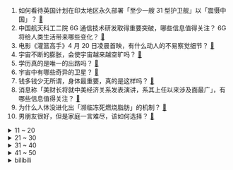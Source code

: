 1. 如何看待英国计划在印太地区永久部署「至少一艘 31 型护卫舰」以「震慑中国」？ [:link:](https://www.zhihu.com/question/596482831)
2. 中国航天科工二院 6G 通信技术研发取得重要突破，哪些信息值得关注？ 6G 将给人类生活带来哪些变化？ [:link:](https://www.zhihu.com/question/596537940)
3. 电影《灌篮高手》4 月 20 日凌晨首映，有什么动人的不易察觉细节？ [:link:](https://www.zhihu.com/question/596633834)
4. 宇宙不断的膨胀，会使宇宙越来越空旷吗？ [:link:](https://www.zhihu.com/question/584688170)
5. 学历真的是唯一的出路吗？ [:link:](https://www.zhihu.com/question/596225259)
6. 宇宙中有哪些奇异的卫星？ [:link:](https://www.zhihu.com/question/595585778)
7. 钱多钱少无所谓，身体最重要，真的是这样吗？ [:link:](https://www.zhihu.com/question/595425019)
8. 消息称「美财长将就中美经济关系发表演讲，系其上任以来涉及面最广」，有哪些信息值得关注？ [:link:](https://www.zhihu.com/question/596498587)
9. 为什么人体没进化出「濒临冻死燃烧脂肪」的机制？ [:link:](https://www.zhihu.com/question/595923615)
10. 男朋友很好，但是家庭一言难尽，该如何选择？ [:link:](https://www.zhihu.com/question/595234221)
<details>
<summary>11 ~ 20</summary>

11. 如何看待香港港内银行体系结余跌破 500 亿港元？将带来哪些影响？ [:link:](https://www.zhihu.com/question/596507768)
12. 如何评价作家刘亮程？ [:link:](https://www.zhihu.com/question/22666644)
13. 现在选择读博还是一个好出路么？ [:link:](https://www.zhihu.com/question/595933177)
14. 你觉得学习是唯一的出路吗? [:link:](https://www.zhihu.com/question/596587042)
15. 预算不多，有什么又特别又实用而且「老少皆宜」的礼物？ [:link:](https://www.zhihu.com/question/596553521)
16. 为什么现在的孩子普遍心理太脆弱，只能听表扬，禁不起一点批评，话说重一点就要崩溃？ [:link:](https://www.zhihu.com/question/589677533)
17. 印度曾提出「人口控制计划」，为何失败了？人口不断膨胀的印度是否进入了「越穷越生、越生越穷」的死循环？ [:link:](https://www.zhihu.com/question/595644332)
18. 小家电真的可以提升精致度和幸福感吗？ [:link:](https://www.zhihu.com/question/596552534)
19. 特斯拉缺席 2023 上海车展，负责人称特斯拉不把自己归类为车企，如何看待此事？ [:link:](https://www.zhihu.com/question/596290887)
20. 如何能控制消费欲望，做到极简主义？ [:link:](https://www.zhihu.com/question/596254113)
</details>
<details>
<summary>21 ~ 30</summary>

21. 北京长峰医院火灾致 29 人死亡，家属尚未收到院方通知，现场系实习工作人员对接，哪些信息值得关注？ [:link:](https://www.zhihu.com/question/596419431)
22. 如何快速有效地学习日语五十音？ [:link:](https://www.zhihu.com/question/20318161)
23. 国家统计局表示当前中国经济没有出现通缩，下阶段也不会出现通缩，哪些信息值得关注？ [:link:](https://www.zhihu.com/question/596279380)
24. 北京长峰医院院长王某玲等12人涉嫌重大责任事故罪被刑拘，这一罪名如何判定？后续会如何处置？ [:link:](https://www.zhihu.com/question/596491104)
25. 如果《长月烬明》中澹台烬没有喜欢上穿越来的黎苏苏会怎么样？ [:link:](https://www.zhihu.com/question/594444741)
26. 长大了后，你明白了哪些东西？ [:link:](https://www.zhihu.com/question/582962900)
27. 有没有成功实现「家务自由」的朋友能分享一下诀窍？ [:link:](https://www.zhihu.com/question/596550912)
28. 有哪些关于写作的书籍值得推荐？ [:link:](https://www.zhihu.com/question/20291124)
29. 自己做饭，在家如何快速吃上一口热饭？ [:link:](https://www.zhihu.com/question/596549101)
30. 4 月 19 日沪指跌 0.68%，AI 概念股冲高回落，旅游股尾盘逆势大涨，如何看待今日行情？ [:link:](https://www.zhihu.com/question/596463934)
</details>
<details>
<summary>31 ~ 40</summary>

31. 尹锡悦称可能向乌提供军援，媒体评价「首次改变向乌供武立场」，如何看待这一转变？ [:link:](https://www.zhihu.com/question/596530043)
32. 有哪些不贵的小东西，意外地极大提升了生活的幸福感？ [:link:](https://www.zhihu.com/question/596536932)
33. 好朋友在背后说你的坏话，后来和你道歉，你会原谅吗？ [:link:](https://www.zhihu.com/question/596005449)
34. 想要入坑小说行业，请问需要准备什么吗或需要注意什么吗？ [:link:](https://www.zhihu.com/question/595473888)
35. 男生面试用什么样的香水能给人留下好印象？ [:link:](https://www.zhihu.com/question/589759377)
36. 如何评价《灌篮高手》新剧场版《 THE FIRST SLAM DUNK》？ [:link:](https://www.zhihu.com/question/570231492)
37. 丈夫拒绝为无收入妻子支付医疗费，婚姻中的女性需要保持经济独立吗？ [:link:](https://www.zhihu.com/question/596332434)
38. 每当迷茫的时候，应该怎么做？ [:link:](https://www.zhihu.com/question/596056068)
39. 近十年全球是否有重大的科学创新？是否进入的科研的缓慢期？ [:link:](https://www.zhihu.com/question/596185462)
40. 有没有喜欢大熊猫的朋友，可以一人说一个大熊猫的冷科普吗？ [:link:](https://www.zhihu.com/question/596312141)
</details>
<details>
<summary>41 ~ 50</summary>

41. 如何看待《原神》草神传说任务二后续草神向旅行者道歉？ [:link:](https://www.zhihu.com/question/595537001)
42. 从古到今描写城市的诗词，有哪些最能代表一座城市？ [:link:](https://www.zhihu.com/question/596506005)
43. 自来水烧开比较涩是为什么？家庭用水如何保证水质？ [:link:](https://www.zhihu.com/question/596544553)
44. 内向真的有错吗，一定要改变它吗? [:link:](https://www.zhihu.com/question/595433125)
45. 22-23 赛季欧冠AC米兰客场 1:1 那不勒斯 ，总分 2:1 晋级半决赛，如何评价这场比赛？ [:link:](https://www.zhihu.com/question/596426138)
46. 教育部公布 21 种本科新增专业，未来机器人、乡村治理等在列，对未来就业趋势有何影响？哪些信息可关注？ [:link:](https://www.zhihu.com/question/596553744)
47. 如果你和你的猫咪互换身体 24 小时，你会如何安排这一天？ [:link:](https://www.zhihu.com/question/595576571)
48. 西周是不是对商朝文化进行了一次大清理？ [:link:](https://www.zhihu.com/question/593647720)
49. 如何评价《原神》3.6版本世界任务「善恶的赫瓦雷纳」？ [:link:](https://www.zhihu.com/question/595255108)
50. 如果考研再来一次，你会做出哪些改变？ [:link:](https://www.zhihu.com/question/594228903)
</details><details>
<summary>bilibili</summary>

1. 自制羊驼烤肠机 [:link:](//www.bilibili.com/video/BV16k4y1e7w3)
2. 用十多斤白银，打造了一个完整的苗族头饰 [:link:](//www.bilibili.com/video/BV16c411n75c)
3. 【乱飙】告诉老漠，我想吃鹅了 [:link:](//www.bilibili.com/video/BV1uM4y1y7UP)
4. 「三千娑世御咏歌-演绎版」：《原神》须弥2 OST宣传MV [:link:](//www.bilibili.com/video/BV1Xh4y1H72Q)
5. 河南许昌又一个宝藏城市！他们竟有一个品牌让商家们纷纷看齐！ [:link:](//www.bilibili.com/video/BV14k4y1a7ih)
6. 丢人丢外地去了 [:link:](//www.bilibili.com/video/BV1gT411p7ep)
7. 辣椒致死量！千万别在陕西吃辣子，一天3顿我怕你上瘾… [:link:](//www.bilibili.com/video/BV1pc411H7Wk)
8. 变 形 金 刚 忍 界 大 战 [:link:](//www.bilibili.com/video/BV1zk4y1e7YD)
9. 低价买车到高价陷阱，揭秘低价二手车交易骗局！ [:link:](//www.bilibili.com/video/BV1nc411H7DN)
10. 挑战150秒一个引体向上（原声版） [:link:](//www.bilibili.com/video/BV1GM411L7vM)
<details>
<summary>11 ~ 20</summary>

11. 零经费 自拍《三体2：黑暗森林》（自制动画）第01集 [:link:](//www.bilibili.com/video/BV1ss4y127gi)
12. 《崩坏：星穹铁道》星穹研习会01期——「走出家园」 [:link:](//www.bilibili.com/video/BV1as4y127qn)
13. 修女半夜逛酒吧？突破自身局限才能获得新生！ [:link:](//www.bilibili.com/video/BV1LP411S73t)
14. 【鱼肉肉】一只野生姬小满･֊･ [:link:](//www.bilibili.com/video/BV1Pm4y127vM)
15. 【原神】魈同人角色PV——⌈望舒逸话⌋ [:link:](//www.bilibili.com/video/BV1Nm4y1U7n5)
16. 叔叔阿姨们好啊 以后请多多关照啦~ [:link:](//www.bilibili.com/video/BV19a4y1A7bu)
17. 极限烧脑！谁在说谎？八位路人中谁是真的电竞选手？ [:link:](//www.bilibili.com/video/BV1Kh411E7MB)
18. 这是一道成本只需要4块的拌饭？ [:link:](//www.bilibili.com/video/BV1Jc411n7qj)
19. 友好又搞怪的生活小技巧 [:link:](//www.bilibili.com/video/BV1ov4y177Yj)
20. “当各省风景都有了BGM” [:link:](//www.bilibili.com/video/BV1pc411n7yp)
</details>
<details>
<summary>21 ~ 30</summary>

21. 放眼望去，全是瑕疵！吐槽《长空之王》【鉴定军事热门军事43.5】 [:link:](//www.bilibili.com/video/BV1uh411E7uF)
22. B站到底应该如何逆天改命？做了四年UP主的一些感想。 [:link:](//www.bilibili.com/video/BV1XN411w7ro)
23. 好爱算命 韩国人在奋斗和摆烂间选择了“玄学” [:link:](//www.bilibili.com/video/BV1UV4y1Z7Hg)
24. [原神HoYoFair动画短片] 誓使的万神殿：赛诺vs阿努比斯和埃及诸神！ [:link:](//www.bilibili.com/video/BV1aP411S7a2)
25. 孔 明 走 单 骑 [:link:](//www.bilibili.com/video/BV1do4y1872k)
26. 卡尔：“他们的技能，我都有！”【献给LOL和王者玩家的DOTA2教学】 [:link:](//www.bilibili.com/video/BV1U24y1F7wD)
27. 【崩坏学园2】新生篇完结曲——「起始之终」/ やなぎなぎ [:link:](//www.bilibili.com/video/BV1fT411W7V4)
28. 小伙没钱去淄博吃烧烤，在家自制，没想到竟超好吃 [:link:](//www.bilibili.com/video/BV1yc411n7Au)
29. 和好朋友的对象聊天有多尴尬 [:link:](//www.bilibili.com/video/BV1tL411v7tv)
30. 这也太不合理了吧 [:link:](//www.bilibili.com/video/BV1TV4y1f7S8)
</details>
<details>
<summary>31 ~ 40</summary>

31. 151度的酒真的可以喝吗？喝完全身火辣辣的！ [:link:](//www.bilibili.com/video/BV17V4y1f7Up)
32. 模仿一下不同国家剧中人如何吃饭？该说不说，国产剧真的有真实住了吧？ [:link:](//www.bilibili.com/video/BV1wo4y1j7uZ)
33. 球2前33分钟究竟埋藏了多少细节？《流浪地球2》全片解析02 [:link:](//www.bilibili.com/video/BV1Ls4y1A79e)
34. 花3000元用时3小时吃了21道菜是什么样的体验【凭啥这么贵ep58- La Scène Ronde 之舞 by 山蒙】 [:link:](//www.bilibili.com/video/BV17o4y1j74i)
35. 大爷：强的不是我，而是我的八十岁！ [:link:](//www.bilibili.com/video/BV1T24y1c7Cw)
36. 骑行两年多，我变成了涵洞仙人和野炊大师，骑行只是生活无关诗与远方！ [:link:](//www.bilibili.com/video/BV1Cs4y1P7RW)
37. 刘关张偷玉米事件正版大结局曝光，皇叔亲自售后 [:link:](//www.bilibili.com/video/BV1So4y187fz)
38. 被导演放弃的故事，疯狂动物城另类版本，很致郁！ [:link:](//www.bilibili.com/video/BV1MV4y1f7qN)
39. 快来看电影！ [:link:](//www.bilibili.com/video/BV1ao4y1h7Av)
40. 《只因你太美》BBOX+吉他 [:link:](//www.bilibili.com/video/BV1gs4y1A7Fs)
</details>
<details>
<summary>41 ~ 50</summary>

41. SEVENTEEN 10th Mini Album 'FML' Highlight Medley [:link:](//www.bilibili.com/video/BV1EL411v7rw)
42. 国外极端动保破坏熊猫外交，跟风者明知是谣言仍在传播 [:link:](//www.bilibili.com/video/BV1Us4y1w78w)
43. 后续来了家人们！！ [:link:](//www.bilibili.com/video/BV1Wg4y1M7YB)
44. 就你**叫Happy猫啊？ [:link:](//www.bilibili.com/video/BV1uV4y1o7EB)
45. 反猫德联盟重创猫德学院 [:link:](//www.bilibili.com/video/BV1FT411p79F)
46. 再见了儿子，爸爸妈妈去香港受苦了呜呜呜 [:link:](//www.bilibili.com/video/BV1AL411v79p)
47. 2023年TF家族《登陆计划》系列演唱会——蝴蝶效应【演唱会全程回顾】（下半场） [:link:](//www.bilibili.com/video/BV1qg4y1T7oY)
48. 去泼水节装备不能太好，会被人当BOSS打！ [:link:](//www.bilibili.com/video/BV1io4y187Yj)
49. 内存暗战：被国外巨头垄断卖高价的内存，为何一夜暴跌？ [:link:](//www.bilibili.com/video/BV1ga4y1K7ci)
50. 很久没拍变装了，拍一个吧 [:link:](//www.bilibili.com/video/BV1So4y1L7wB)
</details>
<details>
<summary>51 ~ 60</summary>

51. 【真人CF】武侠剧都不敢这么拍！机枪少女大战生化终结者！ [:link:](//www.bilibili.com/video/BV1no4y1E71p)
52. 偶像 翻唱(アイドル) [:link:](//www.bilibili.com/video/BV1QX4y1z7TM)
53. 吃饭不排队景点不挤人才是我想要的 [:link:](//www.bilibili.com/video/BV1RX4y1z7c1)
54. 【家有神兽】三战第三集预告：歼20双座版与无人僚机登场 [:link:](//www.bilibili.com/video/BV1pg4y1M77o)
55. 当势利亲戚知道你开了间饭馆 [:link:](//www.bilibili.com/video/BV1224y1F7Ly)
56. 挑战！吃地球上最毒的鱼 [:link:](//www.bilibili.com/video/BV1w24y1c7bP)
57. 这一次摇到了撒哈拉！ [:link:](//www.bilibili.com/video/BV1X24y1F7si)
58. 多大的人了必须分开睡 [:link:](//www.bilibili.com/video/BV1ig4y1T7CJ)
59. 朴实无华淄博烧烤 [:link:](//www.bilibili.com/video/BV1Ph4y1s7gH)
60. 假如群聊实体化！ [:link:](//www.bilibili.com/video/BV1eh411u78J)
</details>
<details>
<summary>61 ~ 70</summary>

61. 为了帮演员入戏，导演都能想出什么损招？【好莱坞整活大师02】 [:link:](//www.bilibili.com/video/BV1wm4y1U7T7)
62. 北京到沈阳800公里9小时45分钟，回家了，这次家人都被蒙在鼓里 [:link:](//www.bilibili.com/video/BV1dh4y1H7uK)
63. 花千万买豪车不让进展台！劳斯莱斯车主被销售看不起.... [:link:](//www.bilibili.com/video/BV1ac411H72k)
64. 我杨戬玩的就是极限！ [:link:](//www.bilibili.com/video/BV1HL411e7eu)
65. 6年不发歌，发歌就拿下“格莱美”的女人，欧美乐坛天后不是吹的 [:link:](//www.bilibili.com/video/BV1pV4y1Z77T)
66. 她送你新鞋你把她踹兜里，我送你帝骑2.0你把我踹沟里。 [:link:](//www.bilibili.com/video/BV17v4y1n7up)
67. 家里唯一会做饭的人出远门是什么体验 [:link:](//www.bilibili.com/video/BV1g24y1c7pj)
68. 美团＆饿了么live金曲《Monica》 [:link:](//www.bilibili.com/video/BV1hL411e7sK)
69. 破釜沉舟|| 项羽的军事才能是吹出来的还是真的？ [:link:](//www.bilibili.com/video/BV1KX4y1676s)
70. “熊大这个时候该有多绝望” [:link:](//www.bilibili.com/video/BV1VL411e7T1)
</details>
<details>
<summary>71 ~ 80</summary>

71. 按照观众描述画美少女4.0 [:link:](//www.bilibili.com/video/BV1gm4y127ko)
72. 成全你，我的最强恋爱脑 [:link:](//www.bilibili.com/video/BV1bh4y1W7nK)
73. 可以学习一下《大刀进行曲》 [:link:](//www.bilibili.com/video/BV13v4y1E74H)
74. 这就是钢化膜烤鸡吗？一整只抱着啃太过瘾了！ [:link:](//www.bilibili.com/video/BV1fX4y1z7CE)
75. 漂泊超哥初探秘，漂泊传企划世界观概念PV首曝！ [:link:](//www.bilibili.com/video/BV1Mc411H7zP)
76. 大金毛第一个见到小奶猫 [:link:](//www.bilibili.com/video/BV17c411n72a)
77. 重铸四月番荣光！我辈义不容辞！2023年四月番开播吐槽 [:link:](//www.bilibili.com/video/BV1og4y1T7VR)
78. 许久未见……甚是想念 [:link:](//www.bilibili.com/video/BV1vh4y1W7My)
79. 做游戏别学米哈游！什么都学只会害了你！ [:link:](//www.bilibili.com/video/BV1hX4y1z7rJ)
80. ❤不是因为鸡寞才想你❤ [:link:](//www.bilibili.com/video/BV1SP411U76S)
</details>
<details>
<summary>81 ~ 90</summary>

81. 拖孩儿，全款拿下 [:link:](//www.bilibili.com/video/BV1Cs4y1R78j)
82. 冠军女教练教你如何打出拳的穿透力 [:link:](//www.bilibili.com/video/BV1Ko4y1h7Pm)
83. 【AI绘画】Stable Diffusion整合包v4发布！全新加速 解压即用 防爆显存 三分钟入门AI绘画 ☆可更新 ☆训练 ☆汉化 [:link:](//www.bilibili.com/video/BV1iM4y1y7oA)
84. 社牛孕妇plus | 当一群孕妇穿上中年男装 [:link:](//www.bilibili.com/video/BV1ms4y1R7Fv)
85. 琴女为什么是捆绑状态，灵能特工系列皮肤到底讲了个什么故事 [:link:](//www.bilibili.com/video/BV11o4y187BJ)
86. 短视频点赞100W+的“冻冻零食特产”！真能巨巨巨爽到飞起？？？ [:link:](//www.bilibili.com/video/BV1Us4y1P7E6)
87. 苏州98元拉面挑战，任选爆辣或肉片，15分钟吃完免单再送一份火锅 [:link:](//www.bilibili.com/video/BV1Ds4y1P7GQ)
88. 垃 圾 分 类 [:link:](//www.bilibili.com/video/BV15m4y127ye)
89. 关羽终极马抖术 新赛季轮盘增强 [:link:](//www.bilibili.com/video/BV1Yk4y1e74x)
90. 快快快！ [:link:](//www.bilibili.com/video/BV1U54y1F7Sc)
</details>
<details>
<summary>91 ~ 100</summary>

91. 下个学校想看哪个？？？ [:link:](//www.bilibili.com/video/BV1fo4y187UA)
92. 【阿斗】一部让人拍案叫绝的悬疑片，最后1分钟的反转，颠覆了所有人的猜想！《玩命记忆》 [:link:](//www.bilibili.com/video/BV1wL411v7D9)
93. 断了兄弟的桃花运会如何? [:link:](//www.bilibili.com/video/BV1HX4y167sU)
94. 保重身体！今年最激烈冷热转换将至，冷空调要开大棉袄也要备 [:link:](//www.bilibili.com/video/BV1Jv4y1n74E)
95. 【不限次数】免费无套路ChatGPT，任何人都可永久使用！！！ [:link:](//www.bilibili.com/video/BV1es4y127eS)
96. 你要欺负导师？ [:link:](//www.bilibili.com/video/BV1yh4y1H7Ax)
97. 隐藏在印度街头的人间兵器 [:link:](//www.bilibili.com/video/BV14M411L7vT)
98. 老兵烧烤，体育生沉淀，塔克拉玛干到底有多干，百登夜行都是什么梗？【断网补全计划1】 [:link:](//www.bilibili.com/video/BV1bs4y1P7RR)
99. AI 一眼就看透了我的本质 [:link:](//www.bilibili.com/video/BV1DP411U7kS)
100. 真正的大佬总是异于常人的冷静 [:link:](//www.bilibili.com/video/BV1Ro4y187qi)
</details></details>